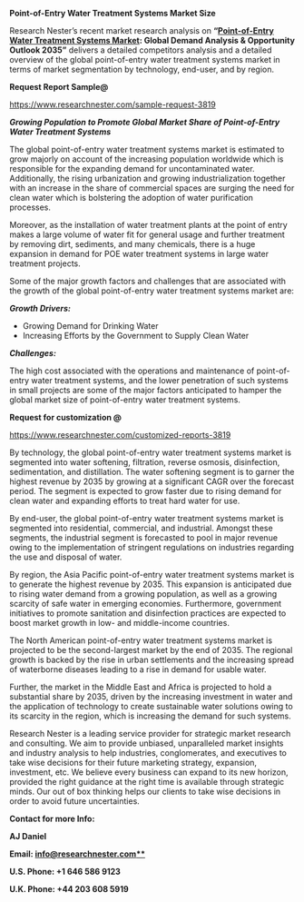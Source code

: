 ﻿<a name="_hlk135835180"></a>**Point-of-Entry Water Treatment Systems Market Size**

Research Nester’s recent market research analysis on **“[Point-of-Entry Water Treatment Systems Market](https://www.researchnester.com/reports/point-of-entry-water-treatment-systems-market/3819): Global Demand Analysis & Opportunity Outlook 2035”** delivers a detailed competitors analysis and a detailed overview of the global point-of-entry water treatment systems market in terms of market segmentation by technology, end-user, and by region. 

**Request Report Sample@** 

<https://www.researchnester.com/sample-request-3819> 

***Growing Population to Promote Global Market Share of Point-of-Entry Water Treatment Systems***

The global point-of-entry water treatment systems market is estimated to grow majorly on account of the increasing population worldwide which is responsible for the expanding demand for uncontaminated water. Additionally, the rising urbanization and growing industrialization together with an increase in the share of commercial spaces are surging the need for clean water which is bolstering the adoption of water purification processes. 

Moreover, as the installation of water treatment plants at the point of entry makes a large volume of water fit for general usage and further treatment by removing dirt, sediments, and many chemicals, there is a huge expansion in demand for POE water treatment systems in large water treatment projects.

Some of the major growth factors and challenges that are associated with the growth of the global point-of-entry water treatment systems market are:

***Growth Drivers:***

- Growing Demand for Drinking Water
- Increasing Efforts by the Government to Supply Clean Water

***Challenges:***

The high cost associated with the operations and maintenance of point-of-entry water treatment systems, and the lower penetration of such systems in small projects are some of the major factors anticipated to hamper the global market size of point-of-entry water treatment systems.

**Request for customization @**

<https://www.researchnester.com/customized-reports-3819>   

By technology, the global point-of-entry water treatment systems market is segmented into water softening, filtration, reverse osmosis, disinfection, sedimentation, and distillation. The water softening segment is to garner the highest revenue by 2035 by growing at a significant CAGR over the forecast period. The segment is expected to grow faster due to rising demand for clean water and expanding efforts to treat hard water for use. 

By end-user, the global point-of-entry water treatment systems market is segmented into residential, commercial, and industrial. Amongst these segments, the industrial segment is forecasted to pool in major revenue owing to the implementation of stringent regulations on industries regarding the use and disposal of water.

By region, the Asia Pacific point-of-entry water treatment systems market is to generate the highest revenue by 2035. This expansion is anticipated due to rising water demand from a growing population, as well as a growing scarcity of safe water in emerging economies. Furthermore, government initiatives to promote sanitation and disinfection practices are expected to boost market growth in low- and middle-income countries. 

The North American point-of-entry water treatment systems market is projected to be the second-largest market by the end of 2035. The regional growth is backed by the rise in urban settlements and the increasing spread of waterborne diseases leading to a rise in demand for usable water. 

Further, the market in the Middle East and Africa is projected to hold a substantial share by 2035, driven by the increasing investment in water and the application of technology to create sustainable water solutions owing to its scarcity in the region, which is increasing the demand for such systems.

Research Nester is a leading service provider for strategic market research and consulting. We aim to provide unbiased, unparalleled market insights and industry analysis to help industries, conglomerates, and executives to take wise decisions for their future marketing strategy, expansion, investment, etc. We believe every business can expand to its new horizon, provided the right guidance at the right time is available through strategic minds. Our out of box thinking helps our clients to take wise decisions in order to avoid future uncertainties.

**Contact for more Info:**

**AJ Daniel**

**Email: [info@researchnester.com**](mailto:info@researchnester.com)**

**U.S. Phone: +1 646 586 9123** 

**U.K. Phone: +44 203 608 5919**
